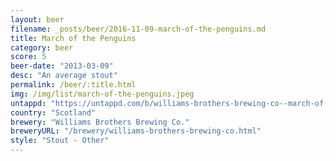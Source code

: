 ```yaml
---
layout: beer
filename: _posts/beer/2016-11-09-march-of-the-penguins.md
title: March of the Penguins
category: beer
score: 5
beer-date: "2013-03-09"
desc: "An average stout"
permalink: /beer/:title.html
img: /img/list/march-of-the-penguins.jpeg
untappd: "https://untappd.com/b/williams-brothers-brewing-co--march-of-the-penguins/34067"
country: "Scotland"
brewery: "Williams Brothers Brewing Co."
breweryURL: "/brewery/williams-brothers-brewing-co.html"
style: "Stout - Other"
---
```

